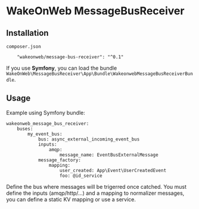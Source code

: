 WakeOnWeb MessageBusReceiver
============================

Installation
------------

`composer.json`

```
    "wakeonweb/message-bus-receiver": "^0.1"
```

If you use **Symfony**, you can load the bundle `WakeOnWeb\MessageBusReceiver\App\Bundle\WakeonwebMessageBusReceiverBundle`.

Usage
-----

Example using Symfony bundle:

```
wakeonweb_message_bus_receiver:
    buses:
        my_event_bus:
            bus: async_external_incoming_event_bus
            inputs:
                amqp:
                    message_name: EventBusExternalMessage
            message_factory:
                mapping:
                    user_created: App\Event\UserCreatedEvent
                    foo: @id_service
```

Define the bus where messages will be trigerred once catched.
You must define the inputs (amqp/http/...) and a mapping to normalizer messages, you can define a static KV mapping or use a service.
